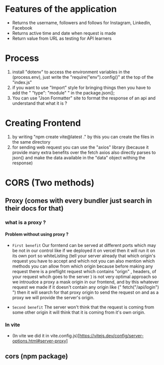 # Features of the application

- Returns the username, followers and follows for Instagram, LinkedIn, Facebook
- Returns active time and date when request is made
- Return value from URL as testing for API learners




# Process

1. install "dotenv" to access the environment variables in the (process.env), just write the "require("env").config()" at the top of the "index.js"
2. if you want to use "Import" style for bringing things then you have to add the "  "type": "module" " in the package.json();
3. You can use "Json Formatter" site to format the response of an api and understand that what it is ?


# Creating Frontend

1. by writing "npm create vite@latest ." by this you can create the files in the same directory 
2. for sending web request you can use the "axios" library (because it provide many extra benefits over the fetch axios also directly parses to json() and make the data available in the "data" object withing the response)


# CORS (Two methods)

## Proxy (comes with every bundler just search in their docs for that)

### what is a proxy ?


#### Problem without using proxy ?
- `First benefit` Our forntend can be served at different ports which may be not in our control like if we deployed it on vercel then it will run it on its own port so whiteListing (tell your server already that which origin's request you have to accept and which not you can also mention which methods you can allow from which origin because before making any request there is a preflight request which contains "orign" , headers, of your request whcih goes to the server ) is not very optimal approach so we introudce a proxy a mask origin in our frontend, and by this whatever request we made if it doesn't contain any origin like ("   fetch("/api/login")  ") then it will search for that proxy origin to send the request on and as a proxy we will provide the server's origin.

- `Second benefit` The server won't think that the request is coming from some other origin it will think that it is coming from it's own origin.


### In vite
- (In vite we did it in vite.config.js)[https://vitejs.dev/config/server-options.html#server-proxy]

## cors (npm package)

